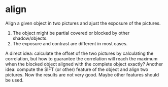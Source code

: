 # align
Align a given object in two pictures and ajust the exposure of the pictures.
1. The object might be partial covered or blocked by other shadow/objects.
2. The exposure and contrast are different in most cases.

A direct idea: calculate the offset of the two pictures by calculating the correlation, but how to guarantee the correlation will reach the maximum when the blocked object aligned with the complete object exactly?
Another idea: compute the SIFT (or other) feature of the object and align two pictures. Now the results are not very good. Maybe other features should be used. 

